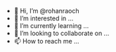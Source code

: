 - 👋 Hi, I’m @rohanraoch
- 👀 I’m interested in ...
- 🌱 I’m currently learning ...
- 💞️ I’m looking to collaborate on ...
- 📫 How to reach me ...

<!---
rohanraoch/rohanraoch is a ✨ special ✨ repository because its `README.md` (this file) appears on your GitHub profile.
You can click the Preview link to take a look at your changes.
--->
